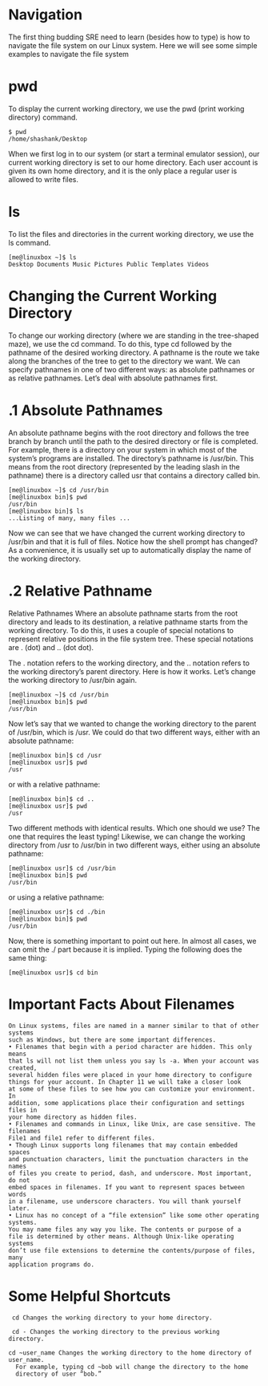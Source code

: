 # Navigation

The first thing budding SRE need to learn (besides how to type) is how to navigate the file system on our Linux system. Here we will see some simple examples to navigate the 
file system

# pwd

To display the current working directory, we use the pwd (print working directory) command.

```
$ pwd
/home/shashank/Desktop
```

When we first log in to our system (or start a terminal emulator session),
our current working directory is set to our home directory. Each user account is
given its own home directory, and it is the only place a regular user is allowed
to write files.

# ls

To list the files and directories in the current working directory, we use the
ls command.

```
[me@linuxbox ~]$ ls
Desktop Documents Music Pictures Public Templates Videos
```

# Changing the Current Working Directory

To change our working directory (where we are standing in the tree-shaped
maze), we use the cd command. To do this, type cd followed by the pathname
of the desired working directory. A pathname is the route we take along
the branches of the tree to get to the directory we want. We can specify
pathnames in one of two different ways: as absolute pathnames or as relative
pathnames. Let’s deal with absolute pathnames first.

# .1 Absolute Pathnames

An absolute pathname begins with the root directory and follows the tree
branch by branch until the path to the desired directory or file is completed.
For example, there is a directory on your system in which most of the system’s
programs are installed. The directory’s pathname is /usr/bin. This means
from the root directory (represented by the leading slash in the pathname)
there is a directory called usr that contains a directory called bin.

```
[me@linuxbox ~]$ cd /usr/bin
[me@linuxbox bin]$ pwd
/usr/bin
[me@linuxbox bin]$ ls
...Listing of many, many files ...
```

Now we can see that we have changed the current working directory to
/usr/bin and that it is full of files. Notice how the shell prompt has changed?
As a convenience, it is usually set up to automatically display the name of
the working directory.


# .2 Relative Pathname

Relative Pathnames
Where an absolute pathname starts from the root directory and leads to its
destination, a relative pathname starts from the working directory. To do
this, it uses a couple of special notations to represent relative positions in
the file system tree. These special notations are . (dot) and .. (dot dot).

The . notation refers to the working directory, and the .. notation refers
to the working directory’s parent directory. Here is how it works. Let’s change
the working directory to /usr/bin again.

```
[me@linuxbox ~]$ cd /usr/bin
[me@linuxbox bin]$ pwd
/usr/bin
```

Now let’s say that we wanted to change the working directory to the
parent of /usr/bin, which is /usr. We could do that two different ways, either
with an absolute pathname:

```
[me@linuxbox bin]$ cd /usr
[me@linuxbox usr]$ pwd
/usr
```

or with a relative pathname:

```
[me@linuxbox bin]$ cd ..
[me@linuxbox usr]$ pwd
/usr
```

Two different methods with identical results. Which one should we use?
The one that requires the least typing!
Likewise, we can change the working directory from /usr to /usr/bin in
two different ways, either using an absolute pathname:

```
[me@linuxbox usr]$ cd /usr/bin
[me@linuxbox bin]$ pwd
/usr/bin
```

or using a relative pathname:

```
[me@linuxbox usr]$ cd ./bin
[me@linuxbox bin]$ pwd
/usr/bin
```

Now, there is something important to point out here. In almost all
cases, we can omit the ./ part because it is implied. Typing the following
does the same thing:

` [me@linuxbox usr]$ cd bin `


# Important Facts About Filenames

```
On Linux systems, files are named in a manner similar to that of other systems
such as Windows, but there are some important differences.
• Filenames that begin with a period character are hidden. This only means
that ls will not list them unless you say ls -a. When your account was
created,
several hidden files were placed in your home directory to configure
things for your account. In Chapter 11 we will take a closer look
at some of these files to see how you can customize your environment. In
addition, some applications place their configuration and settings files in
your home directory as hidden files.
• Filenames and commands in Linux, like Unix, are case sensitive. The filenames
File1 and file1 refer to different files.
• Though Linux supports long filenames that may contain embedded spaces
and punctuation characters, limit the punctuation characters in the names
of files you create to period, dash, and underscore. Most important, do not
embed spaces in filenames. If you want to represent spaces between words
in a filename, use underscore characters. You will thank yourself later.
• Linux has no concept of a “file extension” like some other operating systems.
You may name files any way you like. The contents or purpose of a
file is determined by other means. Although Unix-like operating systems
don’t use file extensions to determine the contents/purpose of files, many
application programs do.
```


# Some Helpful Shortcuts

```
 cd Changes the working directory to your home directory. 
```

```
 cd - Changes the working directory to the previous working directory.`
```
``` 
cd ~user_name Changes the working directory to the home directory of user_name.
  For example, typing cd ~bob will change the directory to the home
  directory of user “bob.” 
```
